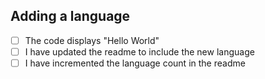 ## Adding a language

- [ ] The code displays "Hello World"
- [ ] I have updated the readme to include the new language
- [ ] I have incremented the language count in the readme
